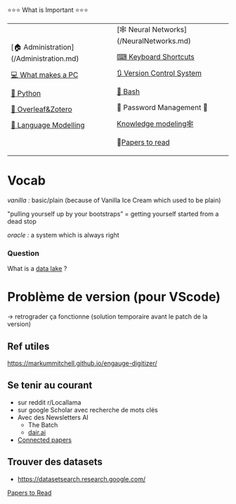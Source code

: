 ⭐⭐⭐ What is Important ⭐⭐⭐


<table>
<tr>
<td>
[🏠 Administration](/Administration.md)

[💻 What makes a PC](/WhatMakesAPC.md)

[🐍 Python](/Python.md)

[📄 Overleaf&Zotero](/OverleafZotero.md)

[💬 Language Modelling](/LanguageModeling.md)
</td>
<td>
[🕸 Neural Networks](/NeuralNetworks.md)

[⌨ Keyboard Shortcuts](/KeyboardShortcuts.md)

[🔃 Version Control System](/VCS.md)

[🤖 Bash](/Bash.md)

🔑 Password Management 🔑

[Knowledge modeling🕸️](/KnowledgeModeling.md)

📄[Papers to read](/PapersToRead.md)
</td>
</tr>
</table>

# Vocab

*vanilla  :* basic/plain (because of Vanilla Ice Cream which used to be plain)

"pulling yourself up by your bootstraps” = getting yourself started from a dead stop

*oracle :* a system which is always right

### Question

What is a [data lake](https://en.wikipedia.org/wiki/Data_lake) ?

# Problème de version (pour VScode)

→ retrograder ça fonctionne (solution temporaire avant le patch de la version)

## Ref utiles

https://markummitchell.github.io/engauge-digitizer/

## Se tenir au courant

- sur reddit r/Locallama
- sur google Scholar avec recherche de mots clés
- Avec des Newsletters AI
    - The Batch
    - [dair.ai](https://nlp.elvissaravia.com/)
- [Connected papers](https://www.connectedpapers.com/)

## Trouver des datasets

- https://datasetsearch.research.google.com/

[Papers to Read](https://www.notion.so/Papers-to-Read-e6ccbbda225c44fdb7d613be8ec5c50d?pvs=21)